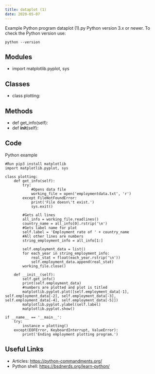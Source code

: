 ```yaml
---
title: dataplot (1)
date: 2020-05-07
---
```

Example Python program dataplot (1).py
Python version 3.x or newer.
To check the Python version use:

    python --version

## Modules

* import matplotlib.pyplot, sys

## Classes

* class plotting:

## Methods

* def get_info(self):
* def __init__(self):

## Code

Python example

    #Run pip3 install matplotlib
    import matplotlib.pyplot, sys
    
    class plotting:
        def get_info(self):
            try:
                #Opens data file
                working_file = open('employmentdata.txt', 'r')
            except FileNotFoundError:
                print('File doesn\'t exist.')
                sys.exit()
            
            #Gets all lines
            all_info = working_file.readlines()
            country_name = all_info[0].rstrip('\n')
            #Gets label name for plot
            self.label = 'Employment rate of ' + country_name
            #All other lines are numbers
            string_employment_info = all_info[1:]
    
            self.employment_data = list()
            for each_year in string_employment_info:
                real_stat = float(each_year.rstrip('\n'))
                self.employment_data.append(real_stat)
            working_file.close()
    
        def __init__(self):
            self.get_info()
            print(self.employment_data)
            #numbers are plotted and plot is titled
            matplotlib.pyplot.plot([self.employment_data[-1], self.employment_data[-2], self.employment_data[-3], self.employment_data[-4], self.employment_data[-5]])
            matplotlib.pyplot.ylabel(self.label)
            matplotlib.pyplot.show()
    
    if __name__ == '__main__':
        try:
            instance = plotting()
        except(EOFError, KeyboardInterrupt, ValueError):
            print('Ending employment plotting program.')
    

## Useful Links

- Articles: https://python-commandments.org/
- Python shell: https://bsdnerds.org/learn-python/
